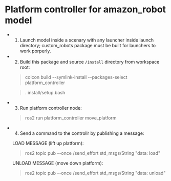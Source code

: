 # Platform controller for amazon_robot model

- 1. Launch model inside a scenary with any launcher inside launch directory; custom_robots package must be built for launchers to work porperly.
- 2. Build this package and source `/install` directory from workspace root:
    > colcon build --symlink-install --packages-select platform_controller
    
    > . install/setup.bash
- 3. Run platform controller node:
    > ros2 run platform_controller move_platform
- 4. Send a command to the controllr by publishing a message:
    
    LOAD MESSAGE (lift up platform):
    > ros2 topic pub --once  /send_effort std_msgs/String "data: load"

    UNLOAD MESSAGE (move down platform):
    > ros2 topic pub --once  /send_effort std_msgs/String "data: unload"


    
